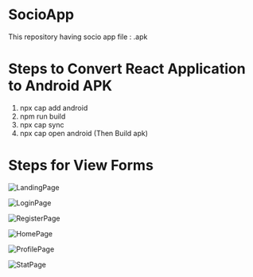 # SocioApp
This repository having socio app file : .apk

# Steps to Convert React Application to Android APK
1. npx cap add android
2. npm run build
3. npx cap sync
4. npx cap open android (Then Build apk)

# Steps for View Forms



![LandingPage](https://github.com/user-attachments/assets/f11a8631-1136-4838-99b8-976f3df13a08)

![LoginPage](https://github.com/user-attachments/assets/5a959f26-0cb5-46bb-a558-4302b821ab42)


![RegisterPage](https://github.com/user-attachments/assets/af4b16ae-1c12-4e44-a535-a04fe97fdead)



![HomePage](https://github.com/user-attachments/assets/34a67e7b-0c1e-4e8d-945a-110101ff4260)



![ProfilePage](https://github.com/user-attachments/assets/915e0731-0bad-4a07-a676-4d7197a61e34)



![StatPage](https://github.com/user-attachments/assets/3300ee5f-4f53-486f-8d29-32f204a98a0a)







